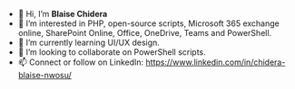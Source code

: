 - 👋 Hi, I’m **Blaise Chidera**
- 👀 I’m interested in PHP, open-source scripts, Microsoft 365 exchange online, SharePoint Online, Office, OneDrive, Teams and PowerShell.
- 🌱 I’m currently learning UI/UX design.
- 💞️ I’m looking to collaborate on PowerShell scripts.
- 📫 Connect or follow on LinkedIn: https://www.linkedin.com/in/chidera-blaise-nwosu/

<!---
blaisechidera/blaisechidera is a ✨ special ✨ repository because its `README.md` (this file) appears on your GitHub profile.
You can click the Preview link to take a look at your changes.
--->

